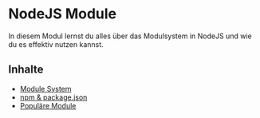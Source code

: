 # NodeJS Module

In diesem Modul lernst du alles über das Modulsystem in NodeJS und wie du es effektiv nutzen kannst.

## Inhalte

- [Module System](moduleSystem.md)
- [npm & package.json](npmAndPackageJson.md)
- [Populäre Module](popularModules.md) 
